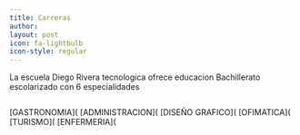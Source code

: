 ```yaml
---
title: Carreras
author: 
layout: post
icon: fa-lightbulb
icon-style: regular
---
```

La escuela Diego Rivera tecnologica ofrece educacion Bachillerato escolarizado con 6 especialidades

<span class="image left"><img src="{{ 'assets/images/pic03.jpg' | relative_url }}" alt="" /></span>

[GASTRONOMIA](
[ADMINISTRACION](
[DISEÑO GRAFICO]( 
[OFIMATICA](
[TURISMO](
[ENFERMERIA](
